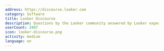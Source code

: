 ```yaml
---
address: https://discourse.looker.com
category: Software
title: Looker Discourse
description: Questions by the Looker community answered by Looker experts
userCount: 3497
icon: looker-discourse.png
activity: medium
language: en
---
```

